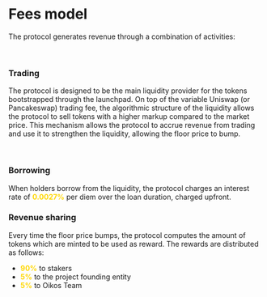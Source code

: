 # Fees model

The protocol generates revenue through a combination of activities: 

<br />
<h3>Trading</h3>

The protocol is designed to be the main liquidity provider for the tokens bootstrapped through the launchpad. On top of the variable Uniswap (or Pancakeswap) trading fee, the algorithmic structure of the liquidity allows the protocol to sell tokens with a higher markup compared to the market price. This mechanism allows the protocol to accrue revenue from trading and use it to strengthen the liquidity, allowing the floor price to bump.

<br />
<h3>Borrowing</h3>

When holders borrow from the liquidity, the protocol charges an interest rate  of <b style='color:#FFD700'>0.0027%</b> per diem over the loan duration, charged upfront.  


<h3>Revenue sharing</h3>

Every time the floor price bumps, the protocol computes the amount of tokens which are minted to be used as reward. The rewards are distributed as follows: 

* <b style='color:#FFD700'>90%</b> to stakers 
* <b style='color:#FFD700'>5%</b> to the project founding entity
* <b style='color:#FFD700'>5%</b> to Oikos Team


